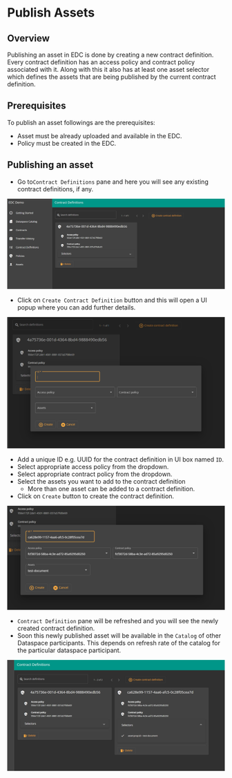 # Publish Assets

## Overview

Publishing an asset in EDC is done by creating a new contract definition. Every contract definition has an access policy and contract policy associated with it. Along with this it also has at least one asset selector which defines the assets that are being published by the current contract definition.

## Prerequisites

To publish an asset followings are the prerequisites:

* Asset must be already uploaded and available in the EDC.
* Policy must be created in the EDC.

## Publishing an asset

* Go to`Contract Definitions` pane and here you will see any existing contract definitions, if any.

![contracts-definition](contracts-definition.png)

* Click on `Create Contract Definition` button and this will open a UI popup where you can add further details.

![create-contract-definition](create-contract-definition.png)

* Add a unique ID e.g. UUID for the contract definition in UI box named `ID`.
* Select appropriate access policy from the dropdown.
* Select appropriate contract policy from the dropdown.
* Select the assets you want to add to the contract definition
  * More than one asset can be added to a contract definition.
* Click on `Create` button to create the contract definition.

![create-contracts-definition-sample](create-contracts-definition-sample.png)

* `Contract Definition` pane will be refreshed and you will see the newly created contract definition.
* Soon this newly published asset will be available in the `Catalog` of other Dataspace participants. This depends on refresh rate of the catalog for the particular dataspace participant.

![newly-added-create-contracts](newly-added-create-contracts.png)
